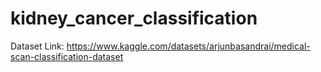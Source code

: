 # kidney_cancer_classification
Dataset Link: https://www.kaggle.com/datasets/arjunbasandrai/medical-scan-classification-dataset

